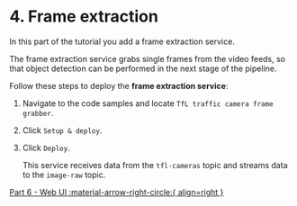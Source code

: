 # 4. Frame extraction

In this part of the tutorial you add a frame extraction service. 

The frame extraction service grabs single frames from the video feeds, so that object detection can be performed in the next stage of the pipeline. 

Follow these steps to deploy the **frame extraction service**:

1.  Navigate to the code samples and locate `TfL traffic camera frame grabber`.

2.  Click `Setup & deploy`.

3.  Click `Deploy`.

    This service receives data from the `tfl-cameras` topic and streams data to the `image-raw` topic.

[Part 6 - Web UI :material-arrow-right-circle:{ align=right }](web-ui.md)

